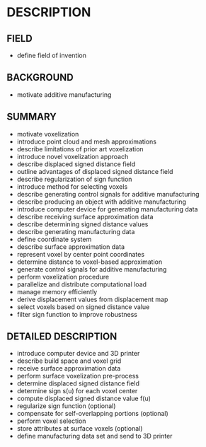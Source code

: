 # DESCRIPTION

## FIELD

- define field of invention

## BACKGROUND

- motivate additive manufacturing

## SUMMARY

- motivate voxelization
- introduce point cloud and mesh approximations
- describe limitations of prior art voxelization
- introduce novel voxelization approach
- describe displaced signed distance field
- outline advantages of displaced signed distance field
- describe regularization of sign function
- introduce method for selecting voxels
- describe generating control signals for additive manufacturing
- describe producing an object with additive manufacturing
- introduce computer device for generating manufacturing data
- describe receiving surface approximation data
- describe determining signed distance values
- describe generating manufacturing data
- define coordinate system
- describe surface approximation data
- represent voxel by center point coordinates
- determine distance to voxel-based approximation
- generate control signals for additive manufacturing
- perform voxelization procedure
- parallelize and distribute computational load
- manage memory efficiently
- derive displacement values from displacement map
- select voxels based on signed distance value
- filter sign function to improve robustness

## DETAILED DESCRIPTION

- introduce computer device and 3D printer
- describe build space and voxel grid
- receive surface approximation data
- perform surface voxelization pre-process
- determine displaced signed distance field
- determine sign s(u) for each voxel center
- compute displaced signed distance value f(u)
- regularize sign function (optional)
- compensate for self-overlapping portions (optional)
- perform voxel selection
- store attributes at surface voxels (optional)
- define manufacturing data set and send to 3D printer

